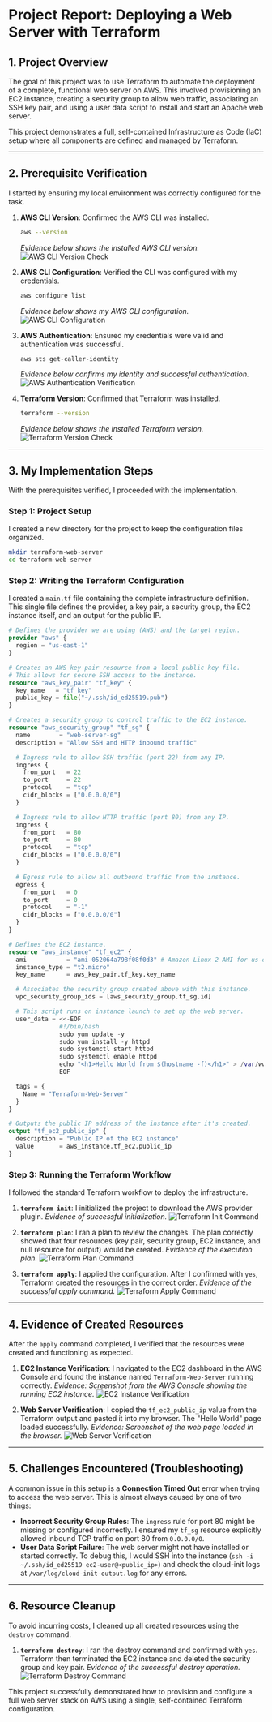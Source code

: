 # Project Report: Deploying a Web Server with Terraform

## 1. Project Overview

The goal of this project was to use Terraform to automate the deployment of a complete, functional web server on AWS. This involved provisioning an EC2 instance, creating a security group to allow web traffic, associating an SSH key pair, and using a user data script to install and start an Apache web server.

This project demonstrates a full, self-contained Infrastructure as Code (IaC) setup where all components are defined and managed by Terraform.

---

## 2. Prerequisite Verification

I started by ensuring my local environment was correctly configured for the task.

1.  **AWS CLI Version**: Confirmed the AWS CLI was installed.

    ```bash
    aws --version
    ```

    _Evidence below shows the installed AWS CLI version._
    ![AWS CLI Version Check](img/evidence-01-prereq-aws-version.png)

2.  **AWS CLI Configuration**: Verified the CLI was configured with my credentials.

    ```bash
    aws configure list
    ```

    _Evidence below shows my AWS CLI configuration._
    ![AWS CLI Configuration](img/evidence-02-prereq-aws-config.png)

3.  **AWS Authentication**: Ensured my credentials were valid and authentication was successful.

    ```bash
    aws sts get-caller-identity
    ```

    _Evidence below confirms my identity and successful authentication._
    ![AWS Authentication Verification](img/evidence-03-prereq-aws-auth.png)

4.  **Terraform Version**: Confirmed that Terraform was installed.
    ```bash
    terraform --version
    ```
    _Evidence below shows the installed Terraform version._
    ![Terraform Version Check](img/evidence-04-prereq-terraform-version.png)

---

## 3. My Implementation Steps

With the prerequisites verified, I proceeded with the implementation.

### Step 1: Project Setup

I created a new directory for the project to keep the configuration files organized.

```bash
mkdir terraform-web-server
cd terraform-web-server
```

### Step 2: Writing the Terraform Configuration

I created a `main.tf` file containing the complete infrastructure definition. This single file defines the provider, a key pair, a security group, the EC2 instance itself, and an output for the public IP.

```terraform
# Defines the provider we are using (AWS) and the target region.
provider "aws" {
  region = "us-east-1"
}

# Creates an AWS key pair resource from a local public key file.
# This allows for secure SSH access to the instance.
resource "aws_key_pair" "tf_key" {
  key_name   = "tf_key"
  public_key = file("~/.ssh/id_ed25519.pub")
}

# Creates a security group to control traffic to the EC2 instance.
resource "aws_security_group" "tf_sg" {
  name        = "web-server-sg"
  description = "Allow SSH and HTTP inbound traffic"

  # Ingress rule to allow SSH traffic (port 22) from any IP.
  ingress {
    from_port   = 22
    to_port     = 22
    protocol    = "tcp"
    cidr_blocks = ["0.0.0.0/0"]
  }

  # Ingress rule to allow HTTP traffic (port 80) from any IP.
  ingress {
    from_port   = 80
    to_port     = 80
    protocol    = "tcp"
    cidr_blocks = ["0.0.0.0/0"]
  }

  # Egress rule to allow all outbound traffic from the instance.
  egress {
    from_port   = 0
    to_port     = 0
    protocol    = "-1"
    cidr_blocks = ["0.0.0.0/0"]
  }
}

# Defines the EC2 instance.
resource "aws_instance" "tf_ec2" {
  ami           = "ami-052064a798f08f0d3" # Amazon Linux 2 AMI for us-east-1
  instance_type = "t2.micro"
  key_name      = aws_key_pair.tf_key.key_name

  # Associates the security group created above with this instance.
  vpc_security_group_ids = [aws_security_group.tf_sg.id]

  # This script runs on instance launch to set up the web server.
  user_data = <<-EOF
              #!/bin/bash
              sudo yum update -y
              sudo yum install -y httpd
              sudo systemctl start httpd
              sudo systemctl enable httpd
              echo "<h1>Hello World from $(hostname -f)</h1>" > /var/www/html/index.html
              EOF

  tags = {
    Name = "Terraform-Web-Server"
  }
}

# Outputs the public IP address of the instance after it's created.
output "tf_ec2_public_ip" {
  description = "Public IP of the EC2 instance"
  value       = aws_instance.tf_ec2.public_ip
}
```

### Step 3: Running the Terraform Workflow

I followed the standard Terraform workflow to deploy the infrastructure.

1.  **`terraform init`**: I initialized the project to download the AWS provider plugin.
    _Evidence of successful initialization._
    ![Terraform Init Command](img/terraform-init.png)

2.  **`terraform plan`**: I ran a plan to review the changes. The plan correctly showed that four resources (key pair, security group, EC2 instance, and null resource for output) would be created.
    _Evidence of the execution plan._
    ![Terraform Plan Command](img/evidence-06-workflow-plan.png)

3.  **`terraform apply`**: I applied the configuration. After I confirmed with `yes`, Terraform created the resources in the correct order.
    _Evidence of the successful apply command._
    ![Terraform Apply Command](img/terraform-apply.png)

---

## 4. Evidence of Created Resources

After the `apply` command completed, I verified that the resources were created and functioning as expected.

1.  **EC2 Instance Verification**: I navigated to the EC2 dashboard in the AWS Console and found the instance named `Terraform-Web-Server` running correctly.
    _Evidence: Screenshot from the AWS Console showing the running EC2 instance._
    ![EC2 Instance Verification](img/evidence-08-verification-ec2-instance.png)

2.  **Web Server Verification**: I copied the `tf_ec2_public_ip` value from the Terraform output and pasted it into my browser. The "Hello World" page loaded successfully.
    _Evidence: Screenshot of the web page loaded in the browser._
    ![Web Server Verification](img/verification-web-server.png)

---

## 5. Challenges Encountered (Troubleshooting)

A common issue in this setup is a **Connection Timed Out** error when trying to access the web server. This is almost always caused by one of two things:

- **Incorrect Security Group Rules**: The `ingress` rule for port 80 might be missing or configured incorrectly. I ensured my `tf_sg` resource explicitly allowed inbound TCP traffic on port 80 from `0.0.0.0/0`.
- **User Data Script Failure**: The web server might not have installed or started correctly. To debug this, I would SSH into the instance (`ssh -i ~/.ssh/id_ed25519 ec2-user@<public_ip>`) and check the cloud-init logs at `/var/log/cloud-init-output.log` for any errors.

---

## 6. Resource Cleanup

To avoid incurring costs, I cleaned up all created resources using the `destroy` command.

1.  **`terraform destroy`**: I ran the destroy command and confirmed with `yes`. Terraform then terminated the EC2 instance and deleted the security group and key pair.
    _Evidence of the successful destroy operation._
    ![Terraform Destroy Command](img/evidence-10-cleanup-destroy.png)

This project successfully demonstrated how to provision and configure a full web server stack on AWS using a single, self-contained Terraform configuration.
